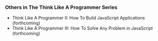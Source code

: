 ### Others in The Think Like A Programmer Series

- Think Like A Programmer II: How To Build JavaScript Applications (forthcoming)
- Think Like A Programmer III: How To Solve Any Problem in JavaScript (forthcoming)

